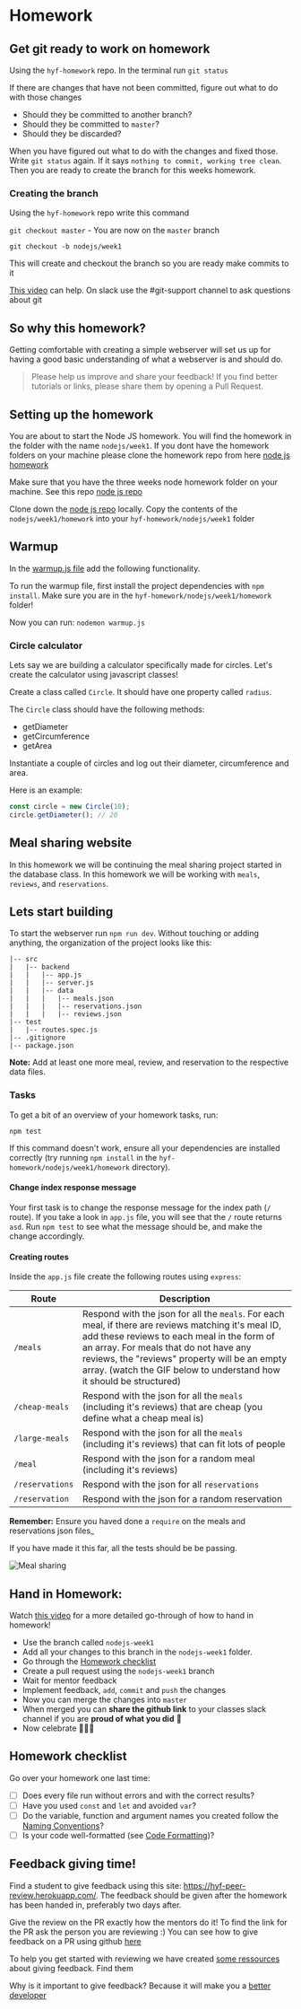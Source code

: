 # Homework

## Get git ready to work on homework

Using the `hyf-homework` repo. In the terminal run `git status`

If there are changes that have not been committed, figure out what to do with those changes

- Should they be committed to another branch?
- Should they be committed to `master`?
- Should they be discarded?

When you have figured out what to do with the changes and fixed those. Write `git status` again. If it says `nothing to commit, working tree clean`. Then you are ready to create the branch for this weeks homework.

### Creating the branch

Using the `hyf-homework` repo write this command

`git checkout master` - You are now on the `master` branch

`git checkout -b nodejs/week1`

This will create and checkout the branch so you are ready make commits to it

[This video](https://www.youtube.com/watch?v=XYlgh9hSWtw) can help. On slack use the #git-support channel to ask questions about git

## So why this homework?

Getting comfortable with creating a simple webserver will set us up for having a good basic understanding of what a webserver is and should do.

> Please help us improve and share your feedback! If you find better tutorials or links, please share them by opening a Pull Request.

## Setting up the homework

You are about to start the Node JS homework. You will find the homework in the folder with the name `nodejs/week1`.
If you dont have the homework folders on your machine please clone the homework repo from here [node js homework](https://github.com/HackYourFuture-CPH/hyf-homework)

Make sure that you have the three weeks node homework folder on your machine.
See this repo [node js repo](https://github.com/HackYourFuture-CPH/hyf-homework-template/tree/master/nodejs)

Clone down the [node js repo](https://github.com/HackYourFuture-CPH/node.js) locally. Copy the contents of the `nodejs/week1/homework` into your `hyf-homework/nodejs/week1` folder

## Warmup

In the [warmup.js file](https://github.com/HackYourFuture-CPH/node.js/blob/master/week1/homework/warmup.js) add the following functionality.

To run the warmup file, first install the project dependencies with `npm install`. Make sure you are in the `hyf-homework/nodejs/week1/homework` folder!

Now you can run: `nodemon warmup.js`

### Circle calculator

Lets say we are building a calculator specifically made for circles. Let's create the calculator using javascript classes!

Create a class called `Circle`. It should have one property called `radius`.

The `Circle` class should have the following methods:

- getDiameter
- getCircumference
- getArea

Instantiate a couple of circles and log out their diameter, circumference and area.

Here is an example:

```js
const circle = new Circle(10);
circle.getDiameter(); // 20
```

## Meal sharing website

In this homework we will be continuing the meal sharing project started in the database class. In this homework we will be working with `meals`, `reviews`, and `reservations`.

## Lets start building

To start the webserver run `npm run dev`. Without touching or adding anything, the organization of the project looks like this:

```
|-- src
|   |-- backend
|   |   |-- app.js
|   |   |-- server.js
|   |   |-- data
|   |   |   |-- meals.json
|   |   |   |-- reservations.json
|   |   |   |-- reviews.json
|-- test
|   |-- routes.spec.js
|-- .gitignore
|-- package.json
```

**Note:** Add at least one more meal, review, and reservation to the respective data files.

### Tasks

To get a bit of an overview of your homework tasks, run:

`npm test`

If this command doesn't work, ensure all your dependencies are installed correctly (try running `npm install` in the `hyf-homework/nodejs/week1/homework` directory).

#### Change index response message

Your first task is to change the response message for the index path (`/` route). If you take a look in `app.js` file, you will see that the `/` route returns `asd`. Run `npm test` to see what the message should be, and make the change accordingly.

#### Creating routes

Inside the `app.js` file create the following routes using `express`:

| Route             | Description                                                                                                                                                                                                                                                                                                          |
| ----------------- | -------------------------------------------------------------------------------------------------------------------------------------------------------------------------------------------------------------------------------------------------------------------------------------------------------------------- |
| `/meals`          | Respond with the json for all the `meals`. For each meal, if there are reviews matching it's meal ID, add these reviews to each meal in the form of an array. For meals that do not have any reviews, the "reviews" property will be an empty array. (watch the GIF below to understand how it should be structured) |
| `/cheap-meals`    | Respond with the json for all the `meals` (including it's reviews) that are cheap (you define what a cheap meal is)                                                                                                                                                                                                  |
| `/large-meals`    | Respond with the json for all the `meals` (including it's reviews) that can fit lots of people                                                                                                                                                                                                                       |
| `/meal`           | Respond with the json for a random meal (including it's reviews)                                                                                                                                                                                                                                                     |
| `/reservations`   | Respond with the json for all `reservations`                                                                                                                                                                                                                                                                         |
| `/reservation` | Respond with the json for a random reservation                                                                                                                                                                                                                                                                       |

**Remember:** Ensure you haved done a `require` on the meals and reservations json files\_

If you have made it this far, all the tests should be be passing.

![Meal sharing](https://github.com/HackYourFuture-CPH/node.js/blob/master/week1/assets/meal-sharing.gif)

## Hand in Homework:

Watch [this video](https://www.youtube.com/watch?v=XYlgh9hSWtw) for a more detailed go-through of how to hand in homework!

- Use the branch called `nodejs-week1`
- Add all your changes to this branch in the `nodejs-week1` folder.
- Go through the [Homework checklist](#homework-checklist)
- Create a pull request using the `nodejs-week1` branch
- Wait for mentor feedback
- Implement feedback, `add`, `commit` and `push` the changes
- Now you can merge the changes into `master`
- When merged you can **share the github link** to your classes slack channel if you are **proud of what you did** 💪
- Now celebrate 🎉🎉🎉

## Homework checklist

Go over your homework one last time:

- [ ] Does every file run without errors and with the correct results?
- [ ] Have you used `const` and `let` and avoided `var`?
- [ ] Do the variable, function and argument names you created follow the [Naming Conventions](https://github.com/HackYourFuture/fundamentals/blob/master/fundamentals/naming_conventions.md)?
- [ ] Is your code well-formatted (see [Code Formatting](https://github.com/HackYourFuture/fundamentals/blob/master/fundamentals/naming_conventions.md))?

## Feedback giving time!

Find a student to give feedback using this site: https://hyf-peer-review.herokuapp.com/. The feedback should be given after the homework has been handed in, preferably two days after.

Give the review on the PR exactly how the mentors do it! To find the link for the PR ask the person you are reviewing :) You can see how to give feedback on a PR using github [here](https://docs.github.com/en/github/collaborating-with-issues-and-pull-requests/commenting-on-a-pull-request)

To help you get started with reviewing we have created [some ressources](https://github.com/HackYourFuture-CPH/curriculum/tree/master/review) about giving feedback. Find them

Why is it important to give feedback? Because it will make you a [better](https://www.brightspot.com/blog/developer-life-5-reasons-why-the-code-review-process-is-critical-for-developers) [developer](https://www.sitepoint.com/the-importance-of-code-reviews/)
